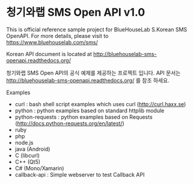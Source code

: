 청기와랩 SMS Open API v1.0
==========================

This is official reference sample project for BlueHouseLab S.Korean SMS OpenAPI.
For more details, please visit to https://www.bluehouselab.com/sms/

Korean API document is located at http://bluehouselab-sms-openapi.readthedocs.org/

청기와랩 SMS Open API의 공식 예제를 제공하는 프로젝트 입니다.
API 문서는 http://bluehouselab-sms-openapi.readthedocs.org/ 를 참조 하세요.


Examples

* curl : bash shell script examples which uses curl (http://curl.haxx.se)
* python : python examples based on standard httplib module
* python-requests : python examples based on Requests (http://docs.python-requests.org/en/latest/)
* ruby
* php
* node.js
* java (Android)
* C (libcurl)
* C++ (Qt5)
* C# (Mono/Xamarin)
* callback-api : Simple webserver to test Callback API
